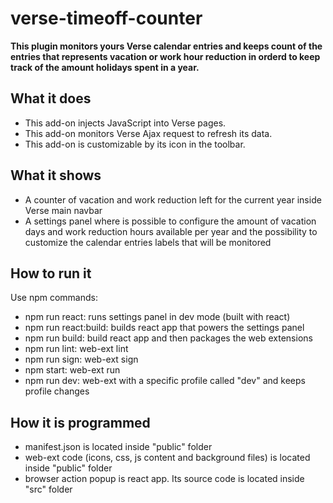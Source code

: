 # verse-timeoff-counter

**This plugin monitors yours Verse calendar entries and keeps count of the entries that 
represents vacation or work hour reduction in orderd to keep track of the amount holidays 
spent in a year.**

## What it does

- This add-on injects JavaScript into Verse pages.
- This add-on monitors Verse Ajax request to refresh its data.
- This add-on is customizable by its icon in the toolbar.

## What it shows

- A counter of vacation and work reduction left for the current year inside Verse main navbar
- A settings panel where is possible to configure the amount of vacation days and work reduction hours available per year and the possibility to customize the calendar entries labels that will be monitored

## How to run it

Use npm commands:

- npm run react: runs settings panel in dev mode (built with react)
- npm run react:build: builds react app that powers the settings panel
- npm run build: build react app and then packages the web extensions
- npm run lint: web-ext lint
- npm run sign: web-ext sign
- npm start: web-ext run
- npm run dev: web-ext with a specific profile called "dev" and keeps profile changes

## How it is programmed

- manifest.json is located inside "public" folder
- web-ext code (icons, css, js content and background files) is located inside "public" folder
- browser action popup is react app. Its source code is located inside "src" folder
